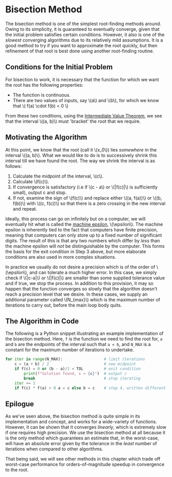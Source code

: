 # Bisection Method

The bisection method is one of the simplest root-finding methods around. Owing to its
simplicity, it is guaranteed to eventually converge, given that the initial problem
satisfies certain conditions. However, it also is one of the _slowest_ converging
algorithms due to its relatively mild assumptions.
It is a good method to try if you want to approximate the root quickly, but then
refinement of that root is best done using another root-finding routine.

## Conditions for the Initial Problem

For bisection to work, it is necessary that the function for which we want the root has
the following properties:

- The function is continuous.
- There are two values of inputs, say \\(a\\) and \\(b\\), for which we know that \\(
  f(a) \cdot f(b) < 0 \\)

From these two conditions, using the [Intermediate Value
Theorem](https://en.wikipedia.org/wiki/Intermediate_value_theorem), we see that the
interval \\((a, b)\\) must 'bracket' the root that we require.

## Motivating the Algorithm

At this point, we know that the root (call it \\(x_0\\)) lies _somewhere_ in the
interval \\((a, b)\\). What we would like to do is to successively shrink this interval
till we have found the root. The way we shrink the interval is as follows:

1. Calculate the midpoint of the interval, \\(c\\).
2. Calculate \\(f(c)\\).
3. If convergence is satisfactory (i.e if \\(c - a\\) or \\(|f(c)|\\) is sufficiently
   small), output c and stop.
4. If not, examine the sign of \\(f(c)\\) and replace either \\((a, f(a))\\) or \\((b,
   f(b))\\) with \\((c, f(c))\\) so that there is a zero crossing in the new interval
   and repeat.

Ideally, this process can go on infinitely but on a computer, we will eventually hit
what is called the [machine epsilon](https://en.wikipedia.org/wiki/Machine_epsilon),
\\(\epsilon\\). The machine epsilon is inherently tied to the fact that computers have
finite precision, meaning that computers can only store up to a fixed number of
significant digits. The result of this is that any two numbers which differ by _less_
than the machine epsilon will _not_ be distinguishable by the computer. This forms the
basis for the exit condition in Step 3 above, but more elaborate conditions are also
used in more complex situations.

In practice we usually do not desire a precision which is of the order of
\\(\epsilon\\), and can tolerate a much higher error. In this case, we simply check if
\\(|c-a|\\) or \\(|f(c)|\\) are smaller than some supplied tolerance value and if true,
we stop the process. In addition to this provision, it may so happen that the function
converges so slowly that the algorithm doesn't reach a precision level that we desire.
In these cases, we supply an additional parameter called \\(N_{max}\\) which is the
maximum number of iterations to carry out, before the main loop body quits.

## The Algorithm in Code

The following is a Python snippet illustrating an example implementation of the
bisection method. Here, `f` is the function we need to find the root for, `a` and `b`
are the endpoints of the interval such that `a < b`, and `N_MAX` is a constant
for the maximum number of iterations to undertake.

```python
for iter in range(N_MAX):                  # limit iterations
    c = (a + b) / 2                        # new midpoint
    if f(c) = 0 or (b - a)/2 < TOL         # exit condition
        print(f"Solution found, x = {c}")  # output c
        break                              # stop iterating
    iter += 1
    if f(c) * f(a) > 0 a = c else b = c    # step 4, written differently
```

## Epilogue

As we've seen above, the bisection method is quite simple in its implementation and
concept, and works for a wide-variety of functions. However, it can be shown that it
converges _linearly_, which is extremely slow if one requires high precision. We use the
bisection method at all because it is the only method which guarantees an estimate that,
in the worst-case, will have an absolute error given by the tolerance in the _least_
number of iterations when compared to other algorithms.

That being said, we will see other methods in this chapter which trade off worst-case
performance for orders-of-magnitude speedup in convergence to the root.
